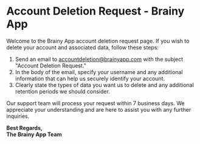 # Account Deletion Request - Brainy App

Welcome to the Brainy App account deletion request page. If you wish to delete your account and associated data, follow these steps:

1. Send an email to [accountdeletion@brainyapp.com](mailto:accountdeletion@brainyapp.com) with the subject "Account Deletion Request."
2. In the body of the email, specify your username and any additional information that can help us securely identify your account.
3. Clearly state the types of data you want us to delete and any additional retention periods we should consider.

Our support team will process your request within 7 business days. We appreciate your understanding and are here to assist you with any further inquiries.

**Best Regards,  
The Brainy App Team**
